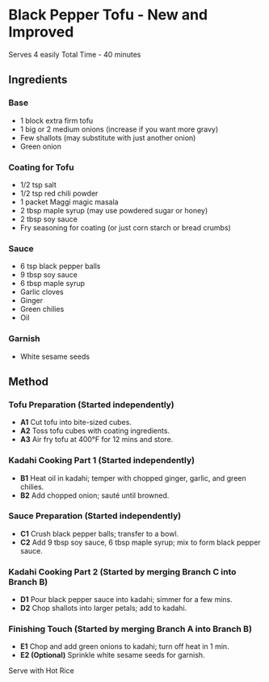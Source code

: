 # Black Pepper Tofu - New and Improved

Serves 4 easily
Total Time - 40 minutes

## Ingredients

### Base
- 1 block extra firm tofu
- 1 big or 2 medium onions (increase if you want more gravy)
- Few shallots (may substitute with just another onion)
- Green onion

### Coating for Tofu
- 1/2 tsp salt
- 1/2 tsp red chili powder
- 1 packet Maggi magic masala
- 2 tbsp maple syrup (may use powdered sugar or honey)
- 2 tbsp soy sauce
- Fry seasoning for coating (or just corn starch or bread crumbs)

### Sauce
- 6 tsp black pepper balls
- 9 tbsp soy sauce
- 6 tbsp maple syrup
- Garlic cloves
- Ginger
- Green chilies
- Oil

### Garnish
- White sesame seeds

## Method

### Tofu Preparation (Started independently)
- **A1** Cut tofu into bite-sized cubes.
- **A2** Toss tofu cubes with coating ingredients.
- **A3** Air fry tofu at 400°F for 12 mins and store.

### Kadahi Cooking Part 1 (Started independently)
- **B1** Heat oil in kadahi; temper with chopped ginger, garlic, and green chilies.
- **B2** Add chopped onion; sauté until browned.

### Sauce Preparation (Started independently)
- **C1** Crush black pepper balls; transfer to a bowl.
- **C2** Add 9 tbsp soy sauce, 6 tbsp maple syrup; mix to form black pepper sauce.

### Kadahi Cooking Part 2 (Started by merging Branch C into Branch B)
- **D1** Pour black pepper sauce into kadahi; simmer for a few mins.
- **D2** Chop shallots into larger petals; add to kadahi.

### Finishing Touch (Started by merging Branch A into Branch B)
- **E1** Chop and add green onions to kadahi; turn off heat in 1 min.
- **E2 (Optional)** Sprinkle white sesame seeds for garnish.

Serve with Hot Rice